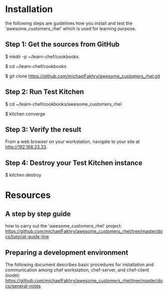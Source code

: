 # Installation

the following steps are guidelines how you install and test the 'awesome_customers_rhel' which is used for learning purpose.

## Step 1: Get the sources from GitHub

$ mkdir -p ~/learn-chef/cookbooks

$ cd ~/learn-chef/cookbooks

$ git clone https://github.com/michaelFakhry/awesome_customers_rhel.git


## Step 2: Run Test Kitchen

$ cd ~/learn-chef/cookbooks/awesome_customers_rhel

$ kitchen converge


## Step 3: Verify the result

From a web browser on your workstation, navigate to your site at http://192.168.33.33.


## Step 4: Destroy your Test Kitchen instance

$ kitchen destroy

# Resources

## A step by step guide
how to carry out the 'awesome_customers_rhel' project:
https://github.com/michaelFakhry/awesome_customers_rhel/tree/master/docs/tutorial-guide-line

## Preparing a development environment
The following document describes basic procedures for installation and communication among chef workstation, chef-server, and chef-client (node):
https://github.com/michaelFakhry/awesome_customers_rhel/tree/master/docs/general-notes